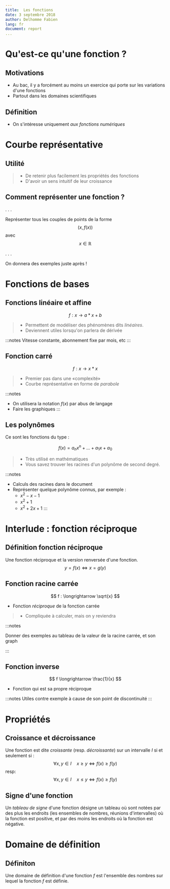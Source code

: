 ```yaml
---
title:  Les fonctions
date: 3 septembre 2018
author: Delhomme Fabien
lang: fr
document: report
... 
```


# Qu'est-ce qu'une fonction ?

## Motivations

  - Au bac, il y a forcément au moins un exercice qui porte sur les variations
    d'une fonctions
  - Partout dans les domaines scientifiques

## Définition 

  - On s'intéresse uniquement _aux fonctions numériques_

# Courbe représentative

## Utilité

>  - De retenir plus facilement les propriétés des fonctions
>  - D'avoir un sens intuitif de leur croissance 

## Comment représenter une fonction ?

. . . 

Représenter tous les couples de points de la forme $$ (x, f(x))$$ avec $$x \in
\mathbb{R}$$

. . . 

On donnera des exemples juste après !

# Fonctions de bases

## Fonctions linéaire et affine 

  $$f : x \longrightarrow a*x + b$$

>  - Permettent de modéliser des phénomènes dits _linéaires_. 
>  - Deviennent utiles lorsqu'on parlera de dérivée

:::notes
Vitesse constante, abonnement fixe par mois, etc
:::

## Fonction carré

$$ f : x \longrightarrow x*x $$

>  - Premier pas dans une «complexité»
>  - Courbe représentative en forme de _parabole_

:::notes

  - On utilisera la notation $f(x)$ par abus de langage
  - Faire les graphiques 
:::

## Les polynômes

Ce sont les fonctions du type :

$$ f(x) = a_n x^n + \dots + a_1 x + a_0 $$

>  - Très utilisé en mathématiques
>  - Vous savez trouver les racines d'un polynôme de second degré.

:::notes

  - Calculs des racines dans le document
  - Représenter quelque polynôme connus, par exemple :
      - $x^2 - x - 1$
      - $x^2 + 1$
      - $x^2 + 2x + 1$
:::

# Interlude : fonction réciproque 

## Définition fonction réciproque 

Une fonction réciproque et la version renversée d'une fonction.
$$ y = f(x) \iff x = g(y) $$

## Fonction racine carrée 

  $$ f : \longrightarrow \sqrt{x} $$ 

  - Fonction _réciproque_ de la fonction carrée

>  - Compliquée à calculer, mais on y reviendra

:::notes

Donner des exemples au tableau de la valeur de la racine carrée, et son graph

:::

## Fonction inverse 

$$ f \longrightarrow \frac{1}{x} $$

  - Fonction qui est sa propre réciproque 

:::notes
Utiles contre exemple à cause de son point de discontinuité 
:::



# Propriétés

## Croissance et décroissance 

Une fonction est dite _croissante_ (resp. _décroissante_) sur un intervalle $I$
si et seulement si :
  $$ \forall x, y \in I \quad x \geq y \iff f(x) \geq f(y) $$
resp:
  $$ \forall x, y \in I \quad x \leq y \iff f(x) \geq f(y) $$

## Signe d'une fonction

Un _tableau de signe_  d'une fonction désigne un tableau où sont notées par des
plus les endroits (les ensembles de nombres, réunions d'intervalles) où la
fonction est positive, et par des moins les endroits où la fonction est
négative.

# Domaine de définition

## Définiton

Une domaine de définition d'une fonction $f$ est l'ensemble des nombres sur
lequel la fonction $f$ est définie.


